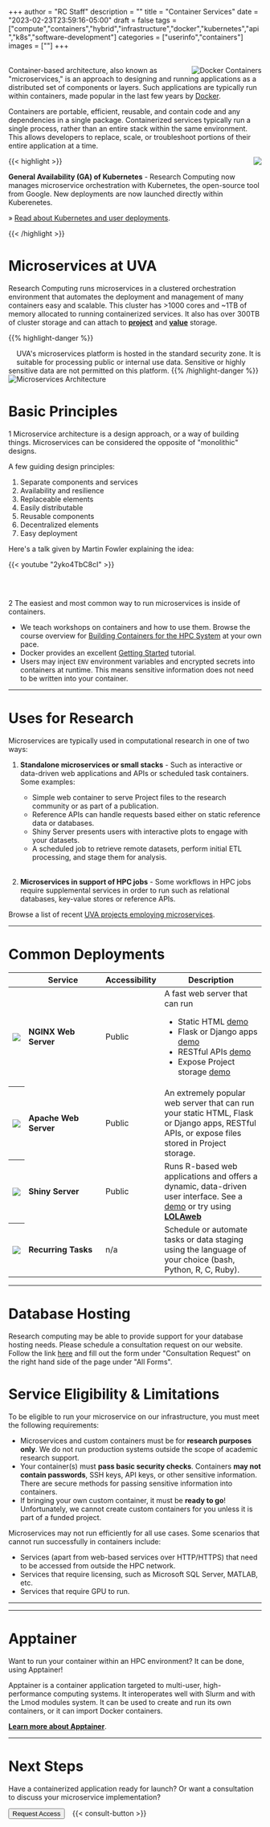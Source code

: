 +++
author = "RC Staff"
description = ""
title = "Container Services"
date = "2023-02-23T23:59:16-05:00"
draft = false
tags = ["compute","containers","hybrid","infrastructure","docker","kubernetes","api","k8s","software-development"]
categories = ["userinfo","containers"]
images = [""]
+++

<!--
  <img src="/images/carousel/microservice-army.png" alt="Stand out from the pack" />
-->

<p class=lead style="margin-top:2rem;">
  <img src="/images/docker-logo.png" style="max-width:30%;" alt="Docker Containers" align="right" />
  Container-based architecture, also known as "microservices," is an approach to designing and running applications as a distributed set of components or layers. Such applications are typically run within containers, made popular in the last few years by <a href="https://www.docker.com" target="_new">Docker</a>.
</p>
<p class=lead>
  Containers are portable, efficient, reusable, and contain code and any dependencies in a single package.
  Containerized services typically run a single process, rather than an entire stack within the same environment. 
  This allows developers to replace, scale, or troubleshoot portions of their entire application at a time.
</p>

{{< highlight >}}
<img style="max-width:100px;float:right;" src="/images/logos/k8s-icon.png" />
<p><b>General Availability (GA) of Kubernetes</b> - Research Computing now manages microservice orchestration
with Kubernetes, the open-source tool from Google. New deployments are now launched directly within Kuberenetes.</p>
<p>&raquo; <a href="/userinfo/k8s/deployments/">Read about Kubernetes and user deployments</a>.</p>
{{< /highlight >}}

# Microservices at UVA
Research Computing runs microservices in a clustered orchestration environment that automates the deployment and management of many containers easy and scalable. This cluster has >1000 cores and ~1TB of memory allocated to running containerized services. It also has over 300TB of cluster storage and can attach to [**project**](/userinfo/storage/) and [**value**](/userinfo/storage/) storage.

{{% highlight-danger %}}
<div style="float:left;margin:0.5rem 1rem 1rem 0rem;"><i class="fa fa-3x fa-exclamation-triangle" aria-hidden="true"></i></div>
UVA's microservices platform is hosted in the standard security zone. It is suitable for processing public or internal use data. Sensitive or highly sensitive data are not permitted on this platform. 
{{% /highlight-danger %}}

<img src="/images/microservices/microservice-cluster.jpg" alt="Microservices Architecture" style="" />

# Basic Principles

<p class="lead"><span class="badge badge-default">1</span> Microservice architecture is a design approach, or a way of building things. Microservices can be considered the opposite of "monolithic" designs.</p>

A few guiding design principles:

1. Separate components and services
2. Availability and resilience
3. Replaceable elements
4. Easily distributable
5. Reusable components
6. Decentralized elements
7. Easy deployment

Here's a talk given by Martin Fowler explaining the idea:

{{< youtube "2yko4TbC8cI" >}}

<div style="width:100%;height:2rem;"></div>

<p class="lead"><span class="badge badge-default">2</span> The easiest and most common way to run microservices is inside of containers.</p>

- We teach workshops on containers and how to use them. Browse the course overview for <a href="https://learning.rc.virginia.edu/tag/containers/" target="_new">Building Containers for the HPC System</a> at your own pace.
- Docker provides an excellent [Getting Started](https://docs.docker.com/get-started/) tutorial.
- Users may inject `ENV` environment variables and encrypted secrets into containers at runtime. This means sensitive information does not need to be written into your container.

- - -

# Uses for Research

<p class="lead">Microservices are typically used in computational research in one of two ways:</p>

<ol>
  <li class=lead><b>Standalone microservices or small stacks</b> - Such as interactive or data-driven web applications and APIs or scheduled task containers. Some examples:</li>
    <ul style="margin-bottom:2rem;">
      <li>Simple web container to serve Project files to the research community or as part of a publication.
      <li>Reference APIs can handle requests based either on static reference data or databases.
      <li>Shiny Server presents users with interactive plots to engage with your datasets.
      <li>A scheduled job to retrieve remote datasets, perform initial ETL processing, and stage them for analysis.
    </ul>

  <li class=lead><b>Microservices in support of HPC jobs</b> - Some workflows in HPC jobs require supplemental services in order to run such as relational databases, key-value stores or reference APIs.
</ol>


Browse a list of recent [UVA projects employing microservices](/project?tag=.containers).

- - -

# Common Deployments

<table class="table table-striped">
  <thead>
    <tr>
      <th scope="col"></th>
      <th scope="col">Service</th>
      <th scope="col">Accessibility</th>
      <th scope="col" style="width:40%;">Description</th>
    </tr>
  </thead>
  <tbody>
    <tr>
      <th scope="row" style="text-align:center;"><img style="max-width:4rem;" src="/images/microservices/nginx-500x500.png" /></th>
      <td style="font-weight:bold;">NGINX Web Server</td>
      <td>Public</td>
      <td>A fast web server that can run
        <ul>
          <li>Static HTML <a target="_new" href="http://innovation.lab.virginia.edu/" class="badge badge-primary">demo</a>
          <li>Flask or Django apps <a target="_new" href="http://bartweb.org/" class="badge badge-primary">demo</a>
          <li>RESTful APIs <a target="_new" href="http://ids.uvadcos.io/docs" class="badge badge-primary">demo</a>
          <li>Expose Project storage <a target="_new" href="http://big.databio.org/" class="badge badge-primary">demo</a>
        </ul>
      </td>
    </tr>
    <tr>
      <th scope="row" style="text-align:center;"><img style="max-width:6rem;" src="/images/microservices/apache_logo.jpg" /></th>
      <td style="font-weight:bold;">Apache Web Server</td>
      <td>Public</td>
      <td>An extremely popular web server that can run your static HTML, Flask or Django apps, RESTful APIs, or expose files stored in Project storage.</td>
    </tr>
    <tr>
      <th scope="row" style="text-align:center;"><img style="max-width:4rem;" src="/images/microservices/shiny-server.png" /></th>
      <td style="font-weight:bold;">Shiny Server</td>
      <td>Public</td>
      <td>Runs R-based web applications and offers a dynamic, data-driven user interface. See a <a href="https://www.rstudio.com/products/shiny/shiny-user-showcase/" target="_new" class="badge badge-primary">demo</a> or try using <a target="_new" href="https://github.com/databio/LOLAweb" class="badge badge-primary"><b>LOLAweb</a></td>
    </tr>
    <tr>
      <th scope="row" style="text-align:center;"><img style="max-width:4rem;" src="/images/microservices/bash_512x512.png" /></th>
      <td style="font-weight:bold;">Recurring Tasks</td>
      <td>n/a</td>
      <td>Schedule or automate tasks or data staging using the language of your choice (bash, Python, R, C, Ruby).</td>
    </tr>
  </tbody>
</table>

- - - 

# Database Hosting

Research computing may be able to provide support for your database hosting needs. Please schedule a consultation request on our website. Follow the link [here](https://www.rc.virginia.edu/form/support-request/) and fill out the form under "Consultation Request" on the right hand side of the page under "All Forms".

# Service Eligibility & Limitations

<div class="alert alert-danger" role="alert">
To be eligible to run your microservice on our infrastructure, you must meet the following requirements:

<ul>
  <li>Microservices and custom containers must be for <b>research purposes only</b>. We do not run production systems outside the scope 
of academic research support.
  <li>Your container(s) must <b>pass basic security checks</b>. Containers <b>may not contain passwords</b>, SSH keys, API keys, or 
other sensitive information. There are secure methods for passing sensitive information into containers.
  <li>If bringing your own custom container, it must be <b>ready to go</b>! Unfortunately, we cannot create custom containers for you 
unless it is part of a funded project.
</ul>

Microservices may not run efficiently for all use cases. Some scenarios that cannot run successfully in containers include:

<ul>
  <li>Services (apart from web-based services over HTTP/HTTPS) that need to be accessed from outside the HPC network.
  <li>Services that require licensing, such as Microsoft SQL Server, MATLAB, etc.
  <li>Services that require GPU to run.
</ul>
</div>

- - -
<!--
# Pricing

Container services hosted by UVA Research Computing fall under this pricing structure:

{{< pricing microservices >}}
-->
- - -

# Apptainer

Want to run your container within an HPC environment? It can be done, using Apptainer! 

Apptainer is a container application targeted to multi-user, high-performance computing systems. It interoperates well with Slurm and with the Lmod modules system. It can be used to create and run its own containers, or it can import Docker containers.

[**Learn more about Apptainer**](/userinfo/hpc/software/apptainer/).

- - -

# Next Steps

Have a containerized application ready for launch? Or want a consultation to discuss your microservice implementation?

<a href="/form/containers/"><button class="btn btn-success">Request Access</button></a> &nbsp;&nbsp; {{< consult-button >}}
